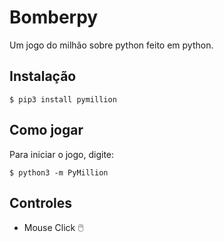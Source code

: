 # Bomberpy
Um jogo do milhão sobre python feito em python.

## Instalação
```
$ pip3 install pymillion
```

## Como jogar
Para iniciar o jogo, digite: 
```
$ python3 -m PyMillion 
```

## Controles
- Mouse Click :computer_mouse: